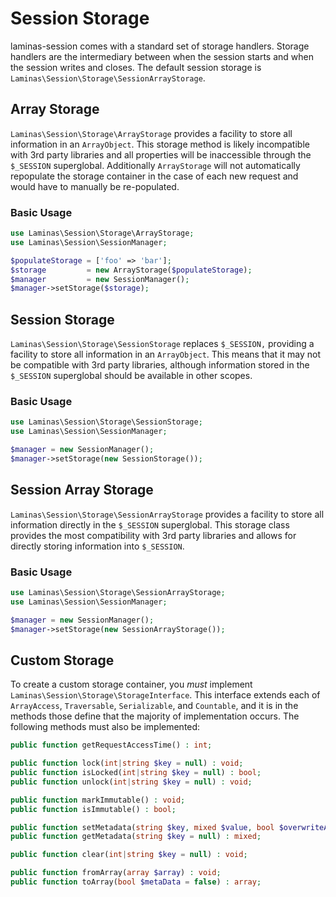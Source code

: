 # Session Storage

laminas-session comes with a standard set of storage handlers. Storage handlers are
the intermediary between when the session starts and when the session writes and
closes.  The default session storage is
`Laminas\Session\Storage\SessionArrayStorage`.

## Array Storage

`Laminas\Session\Storage\ArrayStorage` provides a facility to store all information
in an `ArrayObject`. This storage method is likely incompatible with 3rd party
libraries and all properties will be inaccessible through the `$_SESSION`
superglobal. Additionally `ArrayStorage` will not automatically repopulate the
storage container in the case of each new request and would have to manually be
re-populated.

### Basic Usage

```php
use Laminas\Session\Storage\ArrayStorage;
use Laminas\Session\SessionManager;

$populateStorage = ['foo' => 'bar'];
$storage         = new ArrayStorage($populateStorage);
$manager         = new SessionManager();
$manager->setStorage($storage);
```

## Session Storage

`Laminas\Session\Storage\SessionStorage` replaces `$_SESSION,` providing a facility
to store all information in an `ArrayObject`. This means that it may not be
compatible with 3rd party libraries, although information stored in the
`$_SESSION` superglobal should be available in other scopes.

### Basic Usage

```php
use Laminas\Session\Storage\SessionStorage;
use Laminas\Session\SessionManager;

$manager = new SessionManager();
$manager->setStorage(new SessionStorage());
```

## Session Array Storage

`Laminas\Session\Storage\SessionArrayStorage` provides a facility to store all
information directly in the `$_SESSION` superglobal. This storage class provides
the most compatibility with 3rd party libraries and allows for directly storing
information into `$_SESSION`.

### Basic Usage

```php
use Laminas\Session\Storage\SessionArrayStorage;
use Laminas\Session\SessionManager;

$manager = new SessionManager();
$manager->setStorage(new SessionArrayStorage());
```

## Custom Storage

To create a custom storage container, you *must* implement
`Laminas\Session\Storage\StorageInterface`. This interface extends each of
`ArrayAccess`, `Traversable`, `Serializable`, and `Countable`, and it is in the
methods those define that the majority of implementation occurs. The following
methods must also be implemented:

```php
public function getRequestAccessTime() : int;

public function lock(int|string $key = null) : void;
public function isLocked(int|string $key = null) : bool;
public function unlock(int|string $key = null) : void;

public function markImmutable() : void;
public function isImmutable() : bool;

public function setMetadata(string $key, mixed $value, bool $overwriteArray = false) : void;
public function getMetadata(string $key = null) : mixed;

public function clear(int|string $key = null) : void;

public function fromArray(array $array) : void;
public function toArray(bool $metaData = false) : array;
```
